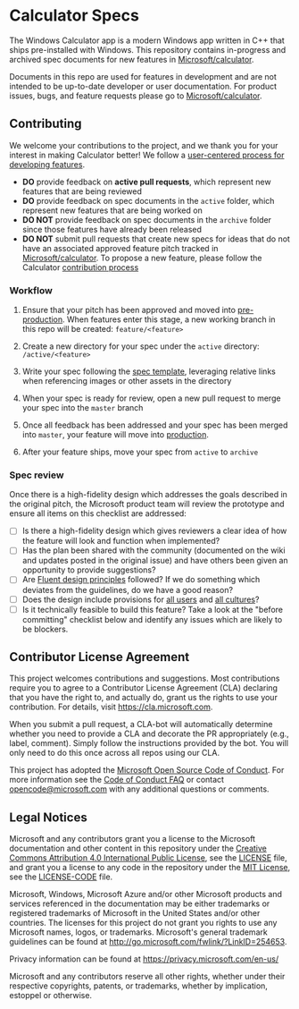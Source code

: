 
# Calculator Specs
The Windows Calculator app is a modern Windows app written in C++ that ships pre-installed with Windows. This repository contains in-progress and archived spec documents for new features in [Microsoft/calculator](https://github.com/Microsoft/calculator).

Documents in this repo are used for features in development and are not intended to be up-to-date developer or user documentation. For product issues, bugs, and feature requests please go to [Microsoft/calculator](https://github.com/Microsoft/calculator).

## Contributing
We welcome your contributions to the project, and we thank you for your interest in making Calculator better! We follow a [user-centered process for developing features](https://github.com/Microsoft/calculator/blob/master/docs/NewFeatureProcess.md).
* **DO** provide feedback on **active pull requests**, which represent new features that are being reviewed
* **DO** provide feedback on spec documents in the `active` folder, which represent new features that are being worked on
* **DO NOT** provide feedback on spec documents in the `archive` folder since those features have already been released
* **DO NOT** submit pull requests that create new specs for ideas that do not have an associated approved feature pitch tracked in [Microsoft/calculator](https://github.com/Microsoft/calculator). To propose a new feature, please follow the Calculator [contribution process](https://github.com/Microsoft/calculator/blob/master/CONTRIBUTING.md)

### Workflow
 
1. Ensure that your pitch has been approved and moved into [pre-production](https://github.com/Microsoft/calculator/projects/1). When features enter this stage, a new working branch in this repo will be created: `feature/<feature>`

2. Create a new directory for your spec under the `active` directory: `/active/<feature>`

3. Write your spec following the [spec template](./spec_template.md), leveraging relative links when referencing images or other assets in the directory

4. When your spec is ready for review, open a new pull request to merge your spec into the `master` branch

5. Once all feedback has been addressed and your spec has been merged into `master`, your feature will move into [production](https://github.com/Microsoft/calculator/projects/1).

6. After your feature ships, move your spec from `active` to `archive`

### Spec review
Once there is a high-fidelity design which addresses the goals described in the original pitch, the
Microsoft product team will review the prototype and ensure all items on this checklist are
addressed:

- [ ] Is there a high-fidelity design which gives reviewers a clear idea of how the feature will
  look and function when implemented?
- [ ] Has the plan been shared with the community (documented on the wiki and updates posted in the
  original issue) and have others been given an opportunity to provide suggestions?
- [ ] Are [Fluent design principles](https://docs.microsoft.com/en-us/windows/uwp/design/fluent-design-system/)
  followed? If we do something which deviates from the guidelines, do we have a good reason?
- [ ] Does the design include provisions for [all users](https://docs.microsoft.com/en-us/windows/uwp/design/accessibility/designing-inclusive-software)
  and [all cultures](https://docs.microsoft.com/en-us/windows/uwp/design/globalizing/guidelines-and-checklist-for-globalizing-your-app)?
- [ ] Is it technically feasible to build this feature? Take a look at the "before committing"
  checklist below and identify any issues which are likely to be blockers.

## Contributor License Agreement

This project welcomes contributions and suggestions.  Most contributions require you to agree to a
Contributor License Agreement (CLA) declaring that you have the right to, and actually do, grant us
the rights to use your contribution. For details, visit https://cla.microsoft.com.

When you submit a pull request, a CLA-bot will automatically determine whether you need to provide
a CLA and decorate the PR appropriately (e.g., label, comment). Simply follow the instructions
provided by the bot. You will only need to do this once across all repos using our CLA.

This project has adopted the [Microsoft Open Source Code of Conduct](https://opensource.microsoft.com/codeofconduct/).
For more information see the [Code of Conduct FAQ](https://opensource.microsoft.com/codeofconduct/faq/) or
contact [opencode@microsoft.com](mailto:opencode@microsoft.com) with any additional questions or comments.

## Legal Notices

Microsoft and any contributors grant you a license to the Microsoft documentation and other content
in this repository under the [Creative Commons Attribution 4.0 International Public License](https://creativecommons.org/licenses/by/4.0/legalcode),
see the [LICENSE](LICENSE) file, and grant you a license to any code in the repository under the [MIT License](https://opensource.org/licenses/MIT), see the
[LICENSE-CODE](LICENSE-CODE) file.

Microsoft, Windows, Microsoft Azure and/or other Microsoft products and services referenced in the documentation
may be either trademarks or registered trademarks of Microsoft in the United States and/or other countries.
The licenses for this project do not grant you rights to use any Microsoft names, logos, or trademarks.
Microsoft's general trademark guidelines can be found at http://go.microsoft.com/fwlink/?LinkID=254653.

Privacy information can be found at https://privacy.microsoft.com/en-us/

Microsoft and any contributors reserve all other rights, whether under their respective copyrights, patents,
or trademarks, whether by implication, estoppel or otherwise.

